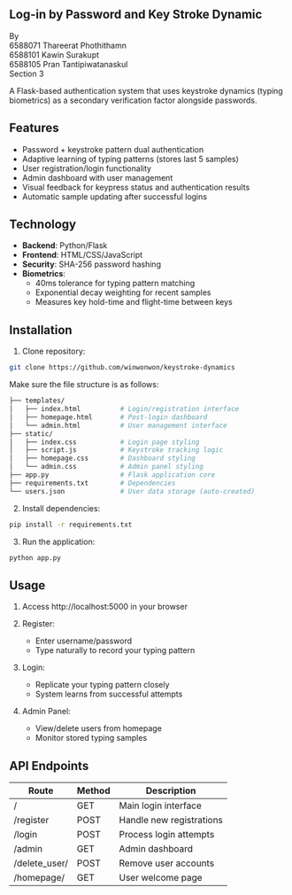 ## Log-in by Password and Key Stroke Dynamic
By\
6588071 Thareerat Phothithamn\
6588101 Kawin Surakupt\
6588105 Pran Tantipiwatanaskul\
Section 3

A Flask-based authentication system that uses keystroke dynamics (typing biometrics) as a secondary verification factor alongside passwords.

## Features
- Password + keystroke pattern dual authentication
- Adaptive learning of typing patterns (stores last 5 samples)
- User registration/login functionality
- Admin dashboard with user management
- Visual feedback for keypress status and authentication results
- Automatic sample updating after successful logins

## Technology
- **Backend**: Python/Flask
- **Frontend**: HTML/CSS/JavaScript
- **Security**: SHA-256 password hashing
- **Biometrics**: 
  - 40ms tolerance for typing pattern matching
  - Exponential decay weighting for recent samples
  - Measures key hold-time and flight-time between keys

## Installation
1. Clone repository:
```bash
git clone https://github.com/winwonwon/keystroke-dynamics
```
Make sure the file structure is as follows:
```bash
├── templates/
│   ├── index.html          # Login/registration interface
│   ├── homepage.html       # Post-login dashboard
│   └── admin.html          # User management interface
├── static/
│   ├── index.css           # Login page styling
│   ├── script.js           # Keystroke tracking logic
│   ├── homepage.css        # Dashboard styling
│   └── admin.css           # Admin panel styling
├── app.py                  # Flask application core
├── requirements.txt        # Dependencies
└── users.json              # User data storage (auto-created)
```
2. Install dependencies:
```bash
pip install -r requirements.txt
```
3. Run the application:
```bash
python app.py
```

## Usage
1. Access http://localhost:5000 in your browser

2. Register:
    - Enter username/password
    - Type naturally to record your typing pattern
3. Login:
    - Replicate your typing pattern closely
    - System learns from successful attempts
4. Admin Panel:
    - View/delete users from homepage
    - Monitor stored typing samples

## API Endpoints
| Route                   | Method | Description              |
|-------------------------|--------|--------------------------|
| /                       | GET    | Main login interface     |
| /register               | POST   | Handle new registrations |
| /login                  | POST   | Process login attempts   |
| /admin                  | GET    | Admin dashboard          |
| /delete_user/<username> | POST   | Remove user accounts     |
| /homepage/<username>    | GET    | User welcome page        |